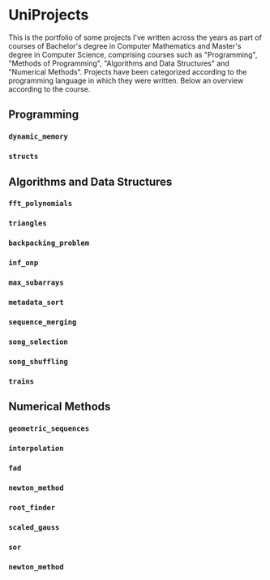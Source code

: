# UniProjects

This is the portfolio of some projects I've written across the years as part of courses of Bachelor's degree in Computer Mathematics and Master's degree in Computer Science, comprising courses such as "Programming", "Methods of Programming", "Algorithms and Data Structures" and "Numerical Methods". Projects have been categorized according to the programming language in which they were written. Below an overview according to the course.

## Programming
### `dynamic_memory`

### `structs`

## Algorithms and Data Structures
### `fft_polynomials`

### `triangles`

### `backpacking_problem`

### `inf_onp`

### `max_subarrays`

### `metadata_sort`

### `sequence_merging`

### `song_selection`

### `song_shuffling`

### `trains`

## Numerical Methods
### `geometric_sequences`

### `interpolation`

### `fad`

### `newton_method`

### `root_finder`

### `scaled_gauss`

### `sor`

### `newton_method`

